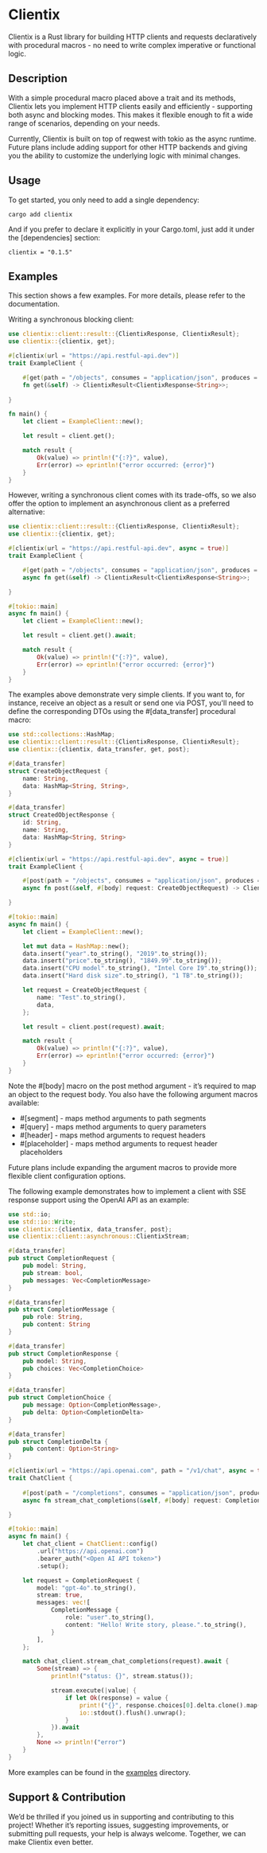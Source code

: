 # Clientix

Clientix is a Rust library for building HTTP clients and requests declaratively with procedural macros - no need to write complex imperative or functional logic.

## Description

With a simple procedural macro placed above a trait and its methods, Clientix lets you implement HTTP clients easily and efficiently - supporting both async and blocking modes. This makes it flexible enough to fit a wide range of scenarios, depending on your needs.

Currently, Clientix is built on top of reqwest with tokio as the async runtime. Future plans include adding support for other HTTP backends and giving you the ability to customize the underlying logic with minimal changes.

## Usage

To get started, you only need to add a single dependency:
```
cargo add clientix
```
And if you prefer to declare it explicitly in your Cargo.toml, just add it under the [dependencies] section:
```
clientix = "0.1.5"
```

## Examples

This section shows a few examples. For more details, please refer to the documentation.

Writing a synchronous blocking client:
```rust
use clientix::client::result::{ClientixResponse, ClientixResult};
use clientix::{clientix, get};

#[clientix(url = "https://api.restful-api.dev")]
trait ExampleClient {

    #[get(path = "/objects", consumes = "application/json", produces = "application/json")]
    fn get(&self) -> ClientixResult<ClientixResponse<String>>;
    
}

fn main() {
    let client = ExampleClient::new();

    let result = client.get();

    match result {
        Ok(value) => println!("{:?}", value),
        Err(error) => eprintln!("error occurred: {error}")
    }
}
```

However, writing a synchronous client comes with its trade-offs, so we also offer the option to implement an asynchronous client as a preferred alternative:
```rust
use clientix::client::result::{ClientixResponse, ClientixResult};
use clientix::{clientix, get};

#[clientix(url = "https://api.restful-api.dev", async = true)]
trait ExampleClient {

    #[get(path = "/objects", consumes = "application/json", produces = "application/json")]
    async fn get(&self) -> ClientixResult<ClientixResponse<String>>;

}

#[tokio::main]
async fn main() {
    let client = ExampleClient::new();

    let result = client.get().await;

    match result {
        Ok(value) => println!("{:?}", value),
        Err(error) => eprintln!("error occurred: {error}")
    }
}
```

The examples above demonstrate very simple clients. If you want to, for instance, receive an object as a result or send one via POST, you'll need to define the corresponding DTOs using the #[data_transfer] procedural macro:
```rust
use std::collections::HashMap;
use clientix::client::result::{ClientixResponse, ClientixResult};
use clientix::{clientix, data_transfer, get, post};

#[data_transfer]
struct CreateObjectRequest {
    name: String,
    data: HashMap<String, String>,
}

#[data_transfer]
struct CreatedObjectResponse {
    id: String,
    name: String,
    data: HashMap<String, String>
}

#[clientix(url = "https://api.restful-api.dev", async = true)]
trait ExampleClient {

    #[post(path = "/objects", consumes = "application/json", produces = "application/json")]
    async fn post(&self, #[body] request: CreateObjectRequest) -> ClientixResult<ClientixResponse<CreatedObjectResponse>>;

}

#[tokio::main]
async fn main() {
    let client = ExampleClient::new();

    let mut data = HashMap::new();
    data.insert("year".to_string(), "2019".to_string());
    data.insert("price".to_string(), "1849.99".to_string());
    data.insert("CPU model".to_string(), "Intel Core I9".to_string());
    data.insert("Hard disk size".to_string(), "1 TB".to_string());

    let request = CreateObjectRequest {
        name: "Test".to_string(),
        data,
    };

    let result = client.post(request).await;

    match result {
        Ok(value) => println!("{:?}", value),
        Err(error) => eprintln!("error occurred: {error}")
    }
}
```

Note the #[body] macro on the post method argument - it’s required to map an object to the request body. You also have the following argument macros available:
- #[segment] - maps method arguments to path segments
- #[query] - maps method arguments to query parameters
- #[header] - maps method arguments to request headers
- #[placeholder] - maps method arguments to request header placeholders

Future plans include expanding the argument macros to provide more flexible client configuration options.

The following example demonstrates how to implement a client with SSE response support using the OpenAI API as an example:
```rust
use std::io;
use std::io::Write;
use clientix::{clientix, data_transfer, post};
use clientix::client::asynchronous::ClientixStream;

#[data_transfer]
pub struct CompletionRequest {
    pub model: String,
    pub stream: bool,
    pub messages: Vec<CompletionMessage>
}

#[data_transfer]
pub struct CompletionMessage {
    pub role: String,
    pub content: String
}

#[data_transfer]
pub struct CompletionResponse {
    pub model: String,
    pub choices: Vec<CompletionChoice>
}

#[data_transfer]
pub struct CompletionChoice {
    pub message: Option<CompletionMessage>,
    pub delta: Option<CompletionDelta>
}

#[data_transfer]
pub struct CompletionDelta {
    pub content: Option<String>
}

#[clientix(url = "https://api.openai.com", path = "/v1/chat", async = true)]
trait ChatClient {
    
    #[post(path = "/completions", consumes = "application/json", produces = "application/json")]
    async fn stream_chat_completions(&self, #[body] request: CompletionRequest) -> Option<ClientixStream<CompletionResponse>>;

}

#[tokio::main]
async fn main() {
    let chat_client = ChatClient::config()
        .url("https://api.openai.com")
        .bearer_auth("<Open AI API token>")
        .setup();

    let request = CompletionRequest {
        model: "gpt-4o".to_string(),
        stream: true,
        messages: vec![
            CompletionMessage {
                role: "user".to_string(),
                content: "Hello! Write story, please.".to_string(),
            }
        ],
    };

    match chat_client.stream_chat_completions(request).await {
        Some(stream) => {
            println!("status: {}", stream.status());

            stream.execute(|value| {
                if let Ok(response) = value {
                    print!("{}", response.choices[0].delta.clone().map(|delta| delta.content.unwrap_or(String::new())).unwrap_or(String::new()));
                    io::stdout().flush().unwrap();
                }
            }).await
        },
        None => println!("error")
    }
}
```

More examples can be found in the [examples](https://github.com/hexvl/clientix/blob/main/clientix-example/src/lib.rs) directory.

## Support & Contribution

We’d be thrilled if you joined us in supporting and contributing to this project! Whether it’s reporting issues, suggesting improvements, or submitting pull requests, your help is always welcome. Together, we can make Clientix even better.
